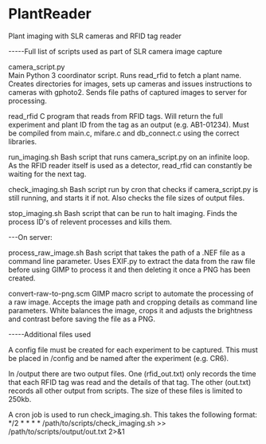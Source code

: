 # PlantReader
Plant imaging with SLR cameras and RFID tag reader

-----Full list of scripts used as part of SLR camera image capture

camera_script.py	
Main Python 3 coordinator script. Runs read_rfid to fetch a plant name. Creates directories for images, sets up cameras and issues instructions to cameras with gphoto2. Sends file paths of captured images to server for processing.
  
read_rfid
C program that reads from RFID tags. Will return the full experiment and plant ID from the tag as an output (e.g. AB1-01234). Must be compiled from main.c, mifare.c and db_connect.c using the correct libraries.

run_imaging.sh 
Bash script that runs camera_script.py on an infinite loop. As the RFID reader itself is used as a detector, read_rfid can constantly be waiting for the next tag.

check_imaging.sh
Bash script run by cron that checks if camera_script.py is still running, and starts it if not. Also checks the file sizes of output files.

stop_imaging.sh
Bash script that can be run to halt imaging. Finds the process ID's of relevent processes and kills them.

---On server:

process_raw_image.sh
Bash script that takes the path of a .NEF file as a command line parameter. Uses EXIF.py to extract the data from the raw file before using GIMP to process it and then deleting it once a PNG has been created.

convert-raw-to-png.scm
GIMP macro script to automate the processing of a raw image. Accepts the image path and cropping details as command line parameters. White balances the image, crops it and adjusts the brightness and contrast before saving the file as a PNG.

-----Additional files used

A config file must be created for each experiment to be captured. This must be placed in /config and be named after the experiment (e.g. CR6).

In /output there are two output files. One (rfid_out.txt) only records the time that each RFID tag was read and the details of that tag. The other (out.txt) records all other output from scripts. The size of these files is limited to 250kb.

A cron job is used to run check_imaging.sh. This takes the following format:
*/2 * * * * /path/to/scripts/check_imaging.sh >> /path/to/scripts/output/out.txt 2>&1
